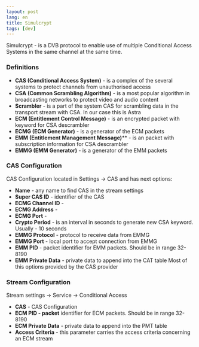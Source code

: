 ```yaml
---
layout: post
lang: en
title: Simulcrypt
tags: [dev]
---
```

Simulcrypt - is a DVB protocol to enable use of multiple Conditional Access Systems in the same channel at the same time.

<!-- more -->

### Definitions

- **CAS (Conditional Access System)** - is a complex of the several systems to protect channels from unauthorised access
- **CSA (Common Scrambling Algorithm)** - is a most popular algorithm in broadcasting networks to protect video and audio content
- **Scrambler** - is a part of the system CAS for scrambling data in the transport stream with CSA. In our case this is Astra
- **ECM (Entitlement Control Message)** - is an encrypted packet with keyword for CSA descrambler
- **ECMG (ECM Generator)** - is a generator of the ECM packets
- **EMM (Entitlement Management Message)**** - is an packet with subscription information for CSA descrambler
- **EMMG (EMM Generator)** - is a generator of the EMM packets


### CAS Configuration
CAS Configuration located in Settings → CAS and has next options:

- **Name** - any name to find CAS in the stream settings
- **Super CAS ID** - identifier of the CAS
- **ECMG Channel ID** -
- **ECMG Address** -
- **ECMG Port** -
- **Crypto Period** - is an interval in seconds to generate new CSA keyword. Usually - 10 seconds
- **EMMG Protocol** - protocol to receive data from EMMG
- **EMMG Port** - local port to accept connection from EMMG
- **EMM PID** - packet identifier for EMM packets. Should be in range 32-8190
- **EMM Private Data** - private data to append into the CAT table
Most of this options provided by the CAS provider

### Stream Configuration

Stream settings → Service → Conditional Access

- **CAS** - CAS Configuration
- **ECM PID - packet** identifier for ECM packets. Should be in range 32-8190
- **ECM Private Data** - private data to append into the PMT table
- **Access Criteria** - this parameter carries the access criteria concerning an ECM stream
